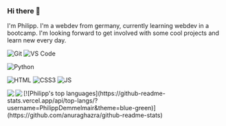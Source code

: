 ### Hi there 👋

I'm Philipp. I'm a webdev from germany, currently learning webdev in a bootcamp. I'm looking forward to get involved with some cool projects and learn new every day. 

![Git](https://img.shields.io/badge/-Git-black?style=flat-square&logo=git)
![VS Code](https://img.shields.io/badge/-VS%20Code-007ACC?style=flat-square&logo=visual-studio-code)

![Python](https://img.shields.io/badge/-Python-black?style=flat-square&logo=Python)

![HTML](https://img.shields.io/badge/HTML5-E34F26?style=for-the-badge&logo=html5&logoColor=white)
![CSS3](https://img.shields.io/badge/CSS3-1572B6?style=for-the-badge&logo=css3&logoColor=white)
![JS](https://img.shields.io/badge/JavaScript-323330?style=for-the-badge&logo=javascript&logoColor=F7DF1E)

<img align="left" src="https://github-readme-stats.vercel.app/api?username=PhilippDemmelmair&show_icons=true&count_private=true&theme=gruvbox" />
<img align="left" src="https://github-readme-stats.vercel.app/api/top-langs/?username={PhilippDemmelmair}&theme=blue-green" />
[![Philipp's top languages](https://github-readme-stats.vercel.app/api/top-langs/?username=PhilippDemmelmair&theme=blue-green)](https://github.com/anuraghazra/github-readme-stats)

<!--
**PhilippDemmelmair/PhilippDemmelmair** is a ✨ _special_ ✨ repository because its `README.md` (this file) appears on your GitHub profile.

Here are some ideas to get you started:

- 🔭 I’m currently working on ...
- 🌱 I’m currently learning ...
- 👯 I’m looking to collaborate on ...
- 🤔 I’m looking for help with ...
- 💬 Ask me about ...
- 📫 How to reach me: ...
- 😄 Pronouns: ...
- ⚡ Fun fact: ...
-->
